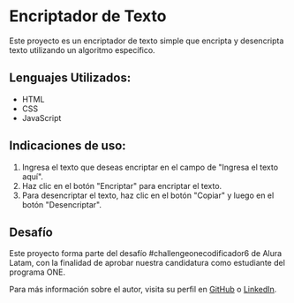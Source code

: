 # Encriptador de Texto

Este proyecto es un encriptador de texto simple que encripta y desencripta texto utilizando un algoritmo específico.

## Lenguajes Utilizados:

- HTML
- CSS
- JavaScript

## Indicaciones de uso:

1. Ingresa el texto que deseas encriptar en el campo de "Ingresa el texto aquí".
2. Haz clic en el botón "Encriptar" para encriptar el texto.
3. Para desencriptar el texto, haz clic en el botón "Copiar" y luego en el botón "Desencriptar".

## Desafío

Este proyecto forma parte del desafío #challengeonecodificador6 de Alura Latam, con la finalidad de aprobar nuestra candidatura como estudiante del programa ONE.

Para más información sobre el autor, visita su perfil en [GitHub](https://github.com/johmancastillo) o [LinkedIn](https://www.linkedin.com/in/johman-castillo-b9103b281/).
